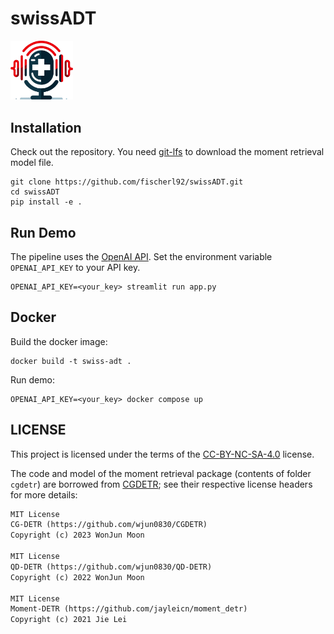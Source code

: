 # swissADT

<img src="logo.png" width="100">

## Installation
Check out the repository. You need [git-lfs](https://git-lfs.com/) to download the moment retrieval model file.
```
git clone https://github.com/fischerl92/swissADT.git
cd swissADT
pip install -e .
```

## Run Demo

The pipeline uses the [OpenAI API](https://openai.com/api/). Set the environment variable `OPENAI_API_KEY` to your API key.

```
OPENAI_API_KEY=<your_key> streamlit run app.py
```


## Docker

Build the docker image:

```
docker build -t swiss-adt .
```

Run demo:

```
OPENAI_API_KEY=<your_key> docker compose up
```

## LICENSE

This project is licensed under the terms of the [CC-BY-NC-SA-4.0](https://creativecommons.org/licenses/by-nc-sa/4.0/) license.

The code and model of the moment retrieval package (contents of folder `cgdetr`) are borrowed from [CGDETR](https://github.com/wjun0830/CGDETR.git);
see their respective license headers for more details: 

```txt
MIT License
CG-DETR (https://github.com/wjun0830/CGDETR)
Copyright (c) 2023 WonJun Moon

MIT License
QD-DETR (https://github.com/wjun0830/QD-DETR)
Copyright (c) 2022 WonJun Moon

MIT License
Moment-DETR (https://github.com/jayleicn/moment_detr)
Copyright (c) 2021 Jie Lei
```
